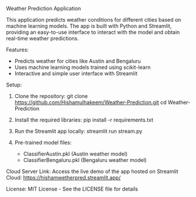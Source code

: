 Weather Prediction Application

This application predicts weather conditions for different cities based on machine learning models. The app is built with Python and Streamlit, providing an easy-to-use interface to interact with the model and obtain real-time weather predictions.

Features:
- Predicts weather for cities like Austin and Bengaluru
- Uses machine learning models trained using scikit-learn
- Interactive and simple user interface with Streamlit

Setup:
1. Clone the repository:
   git clone https://github.com/Hishamulhakeem/Weather-Prediction.git
   cd Weather-Prediction

2. Install the required libraries:
   pip install -r requirements.txt

3. Run the Streamlit app locally:
   streamlit run stream.py

4. Pre-trained model files:
   - ClassifierAustin.pkl (Austin weather model)
   - ClassifierBengaluru.pkl (Bengaluru weather model)

Cloud Server Link:
Access the live demo of the app hosted on Streamlit Cloud:
https://hishamwetherpred.streamlit.app/

License:
MIT License - See the LICENSE file for details

